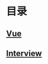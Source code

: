 # 目录

## [Vue]( D:\我的资料\前端笔记\Daily-Note\vue )

## [Interview]( D:\我的资料\前端笔记\Daily-Note\Interview )

### 